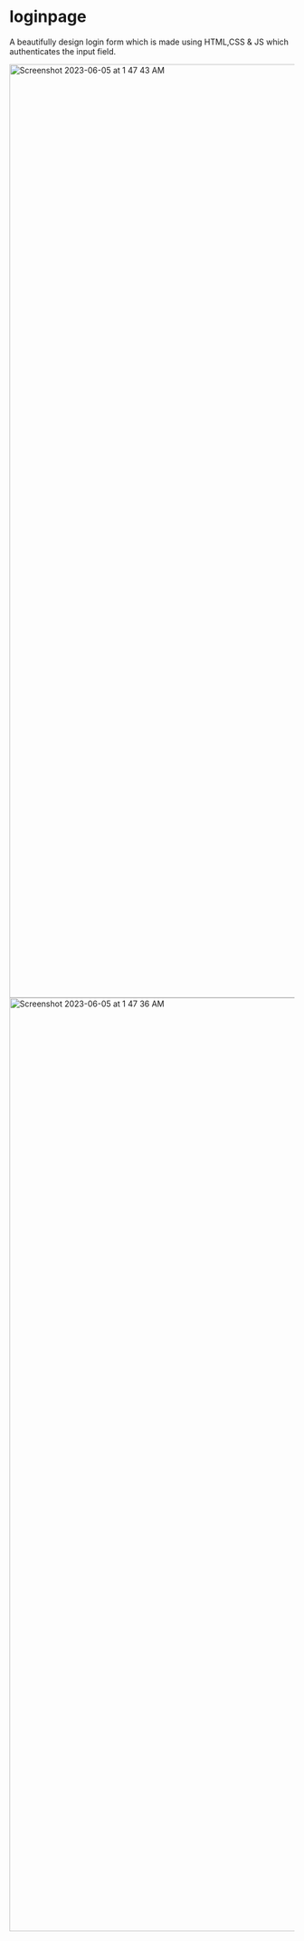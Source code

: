 # loginpage
A beautifully design login form which is made using HTML,CSS & JS which authenticates the input field.


<img width="1646" alt="Screenshot 2023-06-05 at 1 47 43 AM" src="https://github.com/chakshukhanna99/loginpage/assets/103903052/a52eb2e6-4624-45f2-bf6f-678cbe23411c">
<img width="1646" alt="Screenshot 2023-06-05 at 1 47 36 AM" src="https://github.com/chakshukhanna99/loginpage/assets/103903052/89654fee-49d2-4d82-9046-6480e2d612ac">
